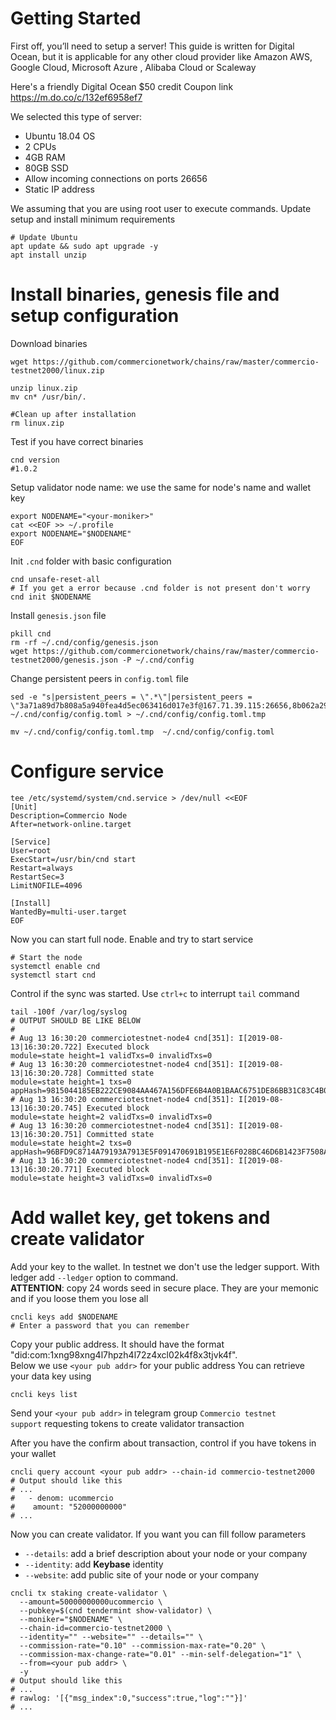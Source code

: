 # Getting Started

First off, you’ll need to setup a server! This guide is written for Digital Ocean, but it is applicable for any other cloud provider like Amazon AWS, Google Cloud, Microsoft Azure , Alibaba Cloud or Scaleway

Here's a friendly Digital Ocean $50 credit Coupon link https://m.do.co/c/132ef6958ef7

We selected this type of server:   

* Ubuntu 18.04 OS
* 2 CPUs
* 4GB RAM
* 80GB SSD
* Allow incoming connections on ports 26656
* Static IP address

We assuming that you are using root user to execute commands. 
Update setup and install minimum requirements

```shell
# Update Ubuntu  
apt update && sudo apt upgrade -y
apt install unzip
```

# Install binaries, genesis file and setup configuration

Download binaries 

```shell
wget https://github.com/commercionetwork/chains/raw/master/commercio-testnet2000/linux.zip

unzip linux.zip
mv cn* /usr/bin/.

#Clean up after installation
rm linux.zip
```


Test if you have correct binaries

```shell
cnd version
#1.0.2
```

Setup validator node name: we use the same for node's name and wallet key
```shell
export NODENAME="<your-moniker>"
cat <<EOF >> ~/.profile
export NODENAME="$NODENAME"
EOF
```

Init `.cnd` folder with basic configuration

```shell
cnd unsafe-reset-all
# If you get a error because .cnd folder is not present don't worry 
cnd init $NODENAME
```

Install `genesis.json` file

```shell
pkill cnd
rm -rf ~/.cnd/config/genesis.json
wget https://github.com/commercionetwork/chains/raw/master/commercio-testnet2000/genesis.json -P ~/.cnd/config
```

Change persistent peers in `config.toml` file
```
sed -e "s|persistent_peers = \".*\"|persistent_peers = \"3a71a89d7b808a5a940fea4d5ec063416d017e3f@167.71.39.115:26656,8b062a296a4dede07333dc32ee105dd1677dc3cd@167.71.62.24:26656,ad067538c5994093f80712130ecba1fa651286b2@167.71.49.105:26656,9cc2d5ca3262f9a99965c963a2cebe420931148a@167.71.56.41:26656\"|g" ~/.cnd/config/config.toml > ~/.cnd/config/config.toml.tmp

mv ~/.cnd/config/config.toml.tmp  ~/.cnd/config/config.toml
```

# Configure service


```shell
tee /etc/systemd/system/cnd.service > /dev/null <<EOF  
[Unit]
Description=Commercio Node
After=network-online.target

[Service]
User=root
ExecStart=/usr/bin/cnd start
Restart=always
RestartSec=3
LimitNOFILE=4096

[Install]
WantedBy=multi-user.target
EOF
```

Now you can start full node. Enable and try to start service

```shell
# Start the node  
systemctl enable cnd  
systemctl start cnd
```

Control if the sync was started. Use `ctrl+c` to interrupt `tail` command

```shell
tail -100f /var/log/syslog
# OUTPUT SHOULD BE LIKE BELOW
#
# Aug 13 16:30:20 commerciotestnet-node4 cnd[351]: I[2019-08-13|16:30:20.722] Executed block                               module=state height=1 validTxs=0 invalidTxs=0
# Aug 13 16:30:20 commerciotestnet-node4 cnd[351]: I[2019-08-13|16:30:20.728] Committed state                              module=state height=1 txs=0 appHash=9815044185EB222CE9084AA467A156DFE6B4A0B1BAAC6751DE86BB31C83C4B08
# Aug 13 16:30:20 commerciotestnet-node4 cnd[351]: I[2019-08-13|16:30:20.745] Executed block                               module=state height=2 validTxs=0 invalidTxs=0
# Aug 13 16:30:20 commerciotestnet-node4 cnd[351]: I[2019-08-13|16:30:20.751] Committed state                              module=state height=2 txs=0 appHash=96BFD9C8714A79193A7913E5F091470691B195E1E6F028BC46D6B1423F7508A5
# Aug 13 16:30:20 commerciotestnet-node4 cnd[351]: I[2019-08-13|16:30:20.771] Executed block                               module=state height=3 validTxs=0 invalidTxs=0
```

# Add wallet key, get tokens and create validator


Add your key to the wallet. In testnet we don't use the ledger support. With ledger add `--ledger` option to command.    
**ATTENTION**: copy 24 words seed in secure place. They are your memonic and if you loose them you lose all  

```shell
cncli keys add $NODENAME
# Enter a password that you can remember
```

Copy your public address. It should have the format "did:com:1xng98xng4l7hpzh4l72z4xcl02k4f8x3tjvk4f".    
Below we use `<your pub addr>` for your public address
You can retrieve your data key using
```shell
cncli keys list
```

Send your `<your pub addr>` in telegram group `Commercio testnet support` requesting tokens to create validator transaction

After you have the confirm about transaction, control if you have tokens in your wallet

```shell
cncli query account <your pub addr> --chain-id commercio-testnet2000
# Output should like this
# ...
#   - denom: ucommercio
#    amount: "52000000000"
# ...
```

Now you can create validator. If you want you can fill follow parameters
* `--details`: add a brief description about your node or your company
* `--identity`: add **Keybase** identity
* `--website`: add public site of your node or your company


```shell
cncli tx staking create-validator \
  --amount=50000000000ucommercio \
  --pubkey=$(cnd tendermint show-validator) \
  --moniker="$NODENAME" \
  --chain-id=commercio-testnet2000 \
  --identity="" --website="" --details="" \
  --commission-rate="0.10" --commission-max-rate="0.20" \
  --commission-max-change-rate="0.01" --min-self-delegation="1" \
  --from=<your pub addr> \
  -y
# Output should like this
# ...
# rawlog: '[{"msg_index":0,"success":true,"log":""}]'
# ...
```



